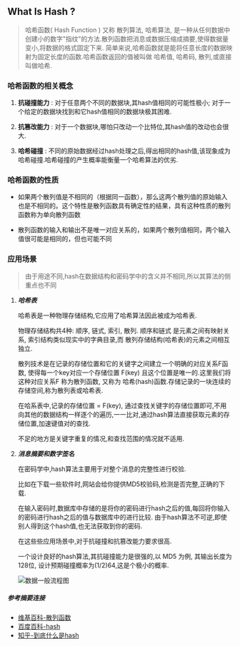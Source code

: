 ## What Is Hash ?

> 哈希函数( Hash Function ) 又称 散列算法, 哈希算法, 是一种从任何数据中创建小的数字"指纹"的方法.散列函数把消息或数据压缩成摘要,使得数据量变小,将数据的格式固定下来.
> 简单来说,哈希函数就是能将任意长度的数据映射为固定长度的函数.哈希函数返回的值被叫做 哈希值, 哈希码, 散列,或直接叫做哈希.


### 哈希函数的相关概念

1. **抗碰撞能力** : 对于任意两个不同的数据块,其hash值相同的可能性极小; 对于一个给定的数据块找到和它hash值相同的数据块极其困难.

2. **抗篡改能力** : 对于一个数据块,哪怕只改动一个比特位,其hash值的改动也会很大.

3. **哈希碰撞** : 不同的原始数据经过hash处理之后,得出相同的hash值,该现象成为哈希碰撞.哈希碰撞的产生概率能衡量一个哈希算法的优劣.



### 哈希函数的性质

+ 如果两个散列值是不相同的（根据同一函数），那么这两个散列值的原始输入也是不相同的。这个特性是散列函数具有确定性的结果，具有这种性质的散列函数称为单向散列函数

+ 散列函数的输入和输出不是唯一对应关系的，如果两个散列值相同，两个输入值很可能是相同的，但也可能不同



### 应用场景

> 由于用途不同,hash在数据结构和密码学中的含义并不相同,所以其算法的侧重点也不同

1. ***哈希表***

	哈希表是一种物理存储结构,它应用了哈希算法因此被成为哈希表.
    
    物理存储结构共4种: 顺序, 链式, 索引, 散列. 顺序和链式 是元素之间有映射关系, 索引结构类似现实中的字典目录,而 散列存储结构(哈希表)的元素之间相互独立.
    
    散列技术是在记录的存储位置和它的关键字之间建立一个明确的对应关系F函数, 使得每一个key对应一个存储位置 F(key) 且这个位置是唯一的.这里我们将这种对应关系F 称为散列函数, 又称为 哈希(hash)函数.存储记录的一块连续的存储空间,称为散列表或哈希表. 
    
    在哈系表中,记录的存储位置 = F(key), 通过查找关键字的存储位置即可,不用向其他的数据结构一样逐个的遍历,一一比对,通过hash算法直接获取元素的存储位置,加速键值对的查找.
    
    不足的地方是关键字重复的情况,和查找范围的情况就不适用.

2. ***消息摘要和数字签名***

	在密码学中,hash算法主要用于对整个消息的完整性进行校验.
    
    比如在下载一些软件时,网站会给你提供MD5校验码,检测是否完整,正确的下载.
    
    在输入密码时,数据库中存储的是将你的密码进行hash之后的值,每回将你输入的密码进行hash之后的值与数据库中的进行比较. 由于hash算法不可逆,即使别人得到这个hash值,也无法获取到你的密码.

    在这些些应用场景中,对于抗碰撞和抗篡改能力要求很高.
        
    一个设计良好的hash算法,其抗碰撞能力是很强的,以 MD5 为例, 其输出长度为128位, 设计预期碰撞概率为(1/2)64,这是个极小的概率.
    
    ![数据一般流程图](https://github.com/D-lyw/Notes/blob/master/%E5%AF%86%E7%A0%81%E5%8A%A0%E5%AF%86%E7%9B%B8%E5%85%B3/%E6%95%B0%E6%8D%AE%E4%BC%A0%E8%BE%93.png?raw=true)


##### 参考摘要连接

- [维基百科-散列函数](https://zh.wikipedia.org/wiki/%E6%95%A3%E5%88%97%E5%87%BD%E6%95%B8)
- [百度百科-hash](https://baike.baidu.com/item/Hash/390310?fr=aladdin)
- [知乎-到底什么是hash](https://www.zhihu.com/question/26762707)